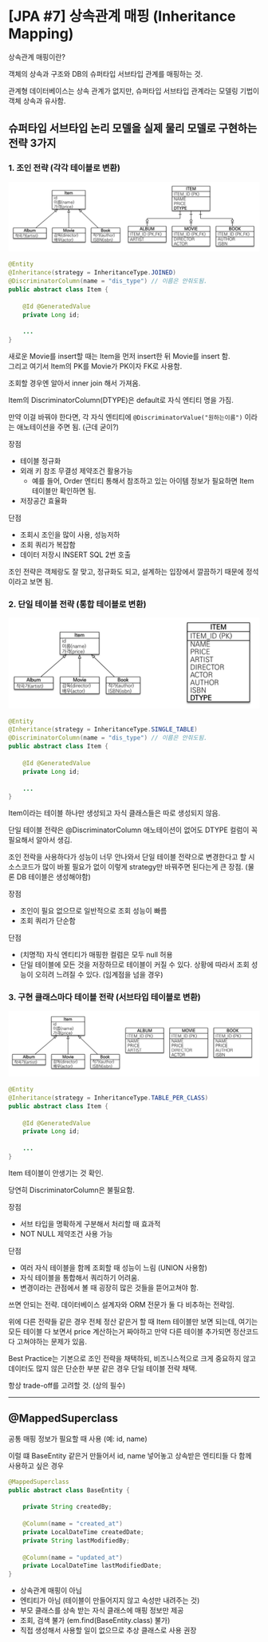 # [JPA #7] 상속관계 매핑 (Inheritance Mapping)

상속관계 매핑이란?

객체의 상속과 구조와 DB의 슈퍼타입 서브타입 관계를 매핑하는 것.

관계형 데이터베이스는 상속 관계가 없지만, 슈퍼타입 서브타입 관계라는 모델링 기법이 객체 상속과 유사함.

## 슈퍼타입 서브타입 논리 모델을 실제 물리 모델로 구현하는 전략 3가지

### 1. 조인 전략 (각각 테이블로 변환)

![1](./images/1.png)

```java
@Entity
@Inheritance(strategy = InheritanceType.JOINED)
@DiscriminatorColumn(name = "dis_type") // 이름은 안줘도됨.
public abstract class Item {

    @Id @GeneratedValue
    private Long id;

    ...
}
```

새로운 Movie를 insert할 때는 Item을 먼저 insert한 뒤 Movie를 insert 함.  
그리고 여기서 Item의 PK를 Movie가 PK이자 FK로 사용함.

조회할 경우엔 알아서 inner join 해서 가져옴.

Item의 DiscriminatorColumn(DTYPE)은 default로 자식 엔티티 명을 가짐.

만약 이걸 바꿔야 한다면, 각 자식 엔티티에 `@DiscriminatorValue("원하는이름")` 이라는 애노테이션을 주면 됨. (근데 굳이?)

장점

- 테이블 정규화
- 외래 키 참조 무결성 제약조건 활용가능
  - 예를 들어, Order 엔티티 통해서 참조하고 있는 아이템 정보가 필요하면 Item 테이블만 확인하면 됨.
- 저장공간 효율화

단점

- 조회시 조인을 많이 사용, 성능저하
- 조회 쿼리가 복잡함
- 데이터 저장시 INSERT SQL 2번 호출

조인 전략은 객체랑도 잘 맞고, 정규화도 되고, 설계하는 입장에서 깔끔하기 때문에 정석이라고 보면 됨.

### 2. 단일 테이블 전략 (통합 테이블로 변환)

![2](./images/2.png)

```java
@Entity
@Inheritance(strategy = InheritanceType.SINGLE_TABLE)
@DiscriminatorColumn(name = "dis_type") // 이름은 안줘도됨.
public abstract class Item {

    @Id @GeneratedValue
    private Long id;

    ...
}
```

Item이라는 테이블 하나만 생성되고 자식 클래스들은 따로 생성되지 않음.

단일 테이블 전략은 @DiscriminatorColumn 애노테이션이 없어도 DTYPE 컬럼이 꼭 필요해서 알아서 생김.

조인 전락을 사용하다가 성능이 너무 안나와서 단일 테이블 전략으로 변경한다고 할 시 소스코드가 많이 바뀔 필요가 없이 이렇게 strategy만 바꿔주면 된다는게 큰 장점. (물론 DB 테이블은 생성해야함)

장점

- 조인이 필요 없으므로 일반적으로 조회 성능이 빠름
- 조회 쿼리가 단순함

단점

- (치명적) 자식 엔티티가 매핑한 컬럼은 모두 null 허용
- 단일 테이블에 모든 것을 저장하므로 테이블이 커질 수 있다. 상황에 따라서 조회 성능이 오히려 느려질 수 있다. (임계점을 넘을 경우)

### 3. 구현 클래스마다 테이블 전략 (서브타입 테이블로 변환)

![3](./images/3.png)

```java
@Entity
@Inheritance(strategy = InheritanceType.TABLE_PER_CLASS)
public abstract class Item {

    @Id @GeneratedValue
    private Long id;

    ...
}
```

Item 테이블이 안생기는 것 확인.

당연히 DiscriminatorColumn은 불필요함.

장점

- 서브 타입을 명확하게 구분해서 처리할 때 효과적
- NOT NULL 제약조건 사용 가능

단점

- 여러 자식 테이블을 함께 조회할 때 성능이 느림 (UNION 사용함)
- 자식 테이블을 통합해서 쿼리하기 어려움.
- 변경이라는 관점에서 볼 때 굉장히 많은 것들을 뜯어고쳐야 함.

쓰면 안되는 전략. 데이터베이스 설계자와 ORM 전문가 둘 다 비추하는 전략임.

위에 다른 전략들 같은 경우 전체 정산 같은거 할 때 Item 테이블만 보면 되는데, 여기는 모든 테이블 다 보면서 price 계산하는거 짜야하고 만약 다른 테이블 추가되면 정산코드 다 고쳐야하는 문제가 있음.

Best Practice는 기본으로 조인 전략을 채택하되, 비즈니스적으로 크게 중요하지 않고 데이터도 많지 않은 단순한 부분 같은 경우 단일 테이블 전략 채택.

항상 trade-off를 고려할 것. (상의 필수)

---

## @MappedSuperclass

공통 매핑 정보가 필요할 때 사용 (예: id, name)

이럴 떄 BaseEntity 같은거 만들어서 id, name 넣어놓고 상속받은 엔티티들 다 함께 사용하고 싶은 경우

```java
@MappedSuperclass
public abstract class BaseEntity {

    private String createdBy;

    @Column(name = "created_at")
    private LocalDateTime createdDate;
    private String lastModifiedBy;

    @Column(name = "updated_at")
    private LocalDateTime lastModifiedDate;
}
```

- 상속관계 매핑이 아님
- 엔티티가 아님 (테이블이 만들어지지 않고 속성만 내려주는 것)
- 부모 클래스를 상속 받는 자식 클래스에 매핑 정보만 제공
- 조회, 검색 불가 (em.find(BaseEntity.class) 불가)
- 직접 생성해서 사용할 일이 없으므로 추상 클래스로 사용 권장
